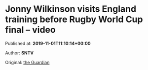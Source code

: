 
# Jonny Wilkinson visits England training before Rugby World Cup final – video

Published at: **2019-11-01T11:10:14+00:00**

Author: **SNTV**

Original: [the Guardian](https://www.theguardian.com/sport/video/2019/nov/01/jonny-wilkinson-visits-england-training-before-rugby-world-cup-final-video)


